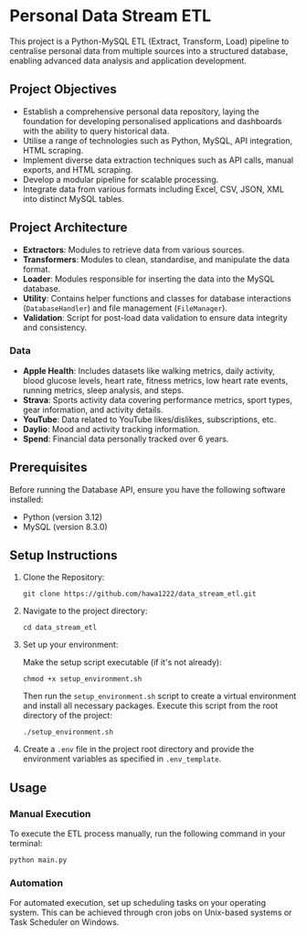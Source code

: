 # Personal Data Stream ETL

This project is a Python-MySQL ETL (Extract, Transform, Load) pipeline to centralise personal data from multiple sources into a structured database, enabling advanced data analysis and application development.

## Project Objectives

- Establish a comprehensive personal data repository, laying the foundation for developing personalised applications and dashboards with the ability to query historical data.
- Utilise a range of technologies such as Python, MySQL, API integration, HTML scraping.
- Implement diverse data extraction techniques such as API calls, manual exports, and HTML scraping. 
- Develop a modular pipeline for scalable processing.
- Integrate data from various formats including Excel, CSV, JSON, XML into distinct MySQL tables.


## Project Architecture

- **Extractors**: Modules to retrieve data from various sources.
- **Transformers**: Modules to clean, standardise, and manipulate the data format.
- **Loader**: Modules responsible for inserting the data into the MySQL database.
- **Utility**: Contains helper functions and classes for database interactions (`DatabaseHandler`) and file management (`FileManager`).
- **Validation**: Script for post-load data validation to ensure data integrity and consistency.

### Data

- **Apple Health**: Includes datasets like walking metrics, daily activity, blood glucose levels, heart rate, fitness metrics, low heart rate events, running metrics, sleep analysis, and steps.
- **Strava**: Sports activity data covering performance metrics, sport types, gear information, and activity details.
- **YouTube**: Data related to YouTube likes/dislikes, subscriptions, etc.
- **Daylio**: Mood and activity tracking information.
- **Spend**: Financial data personally tracked over 6 years.

## Prerequisites

Before running the Database API, ensure you have the following software installed:
- Python (version 3.12)
- MySQL (version 8.3.0)

## Setup Instructions

1. Clone the Repository:
   ```
   git clone https://github.com/hawa1222/data_stream_etl.git
   ```

2. Navigate to the project directory:
   ```
   cd data_stream_etl
   ```

3. Set up your environment:

   Make the setup script executable (if it's not already):

   ```
   chmod +x setup_environment.sh
   ```

   Then run the `setup_environment.sh` script to create a virtual environment and install all necessary packages. Execute this script from the root directory of the project:

   ```
   ./setup_environment.sh
   ```
4. Create a `.env` file in the project root directory and provide the environment variables as specified in `.env_template`.

## Usage

### Manual Execution

To execute the ETL process manually, run the following command in your terminal:
```
python main.py
```

### Automation

For automated execution, set up scheduling tasks on your operating system. This can be achieved through cron jobs on Unix-based systems or Task Scheduler on Windows.
